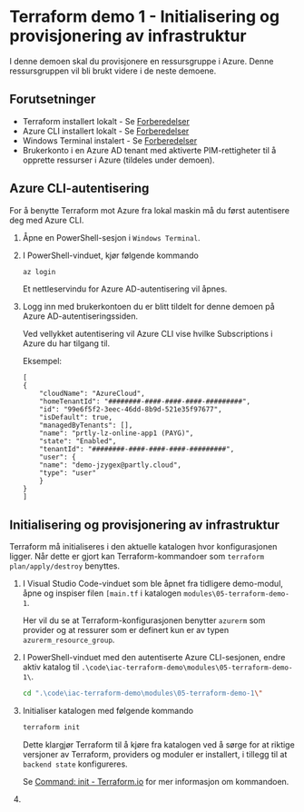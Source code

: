 # Terraform demo 1 - Initialisering og provisjonering av infrastruktur
I denne demoen skal du provisjonere en ressursgruppe i Azure. Denne ressursgruppen vil bli brukt videre i de neste demoene.

## Forutsetninger
- Terraform installert lokalt - Se [Forberedelser](./00-forberedelser.md)
- Azure CLI installert lokalt - Se [Forberedelser](./00-forberedelser.md)
- Windows Terminal instalert - Se [Forberedelser](./00-forberedelser.md)
- Brukerkonto i en Azure AD tenant med aktiverte PIM-rettigheter til å opprette ressurser i Azure (tildeles under demoen).

## Azure CLI-autentisering
For å benytte Terraform mot Azure fra lokal maskin må du først autentisere deg med Azure CLI.

1. Åpne en PowerShell-sesjon i `Windows Terminal`.

2. I PowerShell-vinduet, kjør følgende kommando
    ```sh
    az login
    ```
    Et nettleservindu for Azure AD-autentisering vil åpnes. 

3. Logg inn med brukerkontoen du er blitt tildelt for denne demoen på Azure AD-autentiseringssiden.
    
    Ved vellykket autentisering vil Azure CLI vise hvilke Subscriptions i Azure du har tilgang til.
    
    Eksempel:
    ```console
    [
    {
        "cloudName": "AzureCloud",
        "homeTenantId": "########-####-####-####-#########",
        "id": "99e6f5f2-3eec-46dd-8b9d-521e35f97677",
        "isDefault": true,
        "managedByTenants": [],
        "name": "prtly-lz-online-app1 (PAYG)",
        "state": "Enabled",
        "tenantId": "########-####-####-####-#########",
        "user": {
        "name": "demo-jzygex@partly.cloud",
        "type": "user"
        }
    }
    ]
    ```    

## Initialisering og provisjonering av infrastruktur
Terraform må initialiseres i den aktuelle katalogen hvor konfigurasjonen ligger. Når dette er gjort kan Terraform-kommandoer som `terraform plan/apply/destroy` benyttes.

1. I Visual Studio Code-vinduet som ble åpnet fra tidligere demo-modul, åpne og inspiser filen `[main.tf` i katalogen `modules\05-terraform-demo-1`.
    
    Her vil du se at Terraform-konfigurasjonen benytter `azurerm` som provider og at ressurer som er definert kun er av typen `azurerm_resource_group`.

2. I PowerShell-vinduet med den autentiserte Azure CLI-sesjonen, endre aktiv katalog til `.\code\iac-terraform-demo\modules\05-terraform-demo-1\`.
    ```sh
    cd ".\code\iac-terraform-demo\modules\05-terraform-demo-1\"
    ```

3. Initialiser katalogen med følgende kommando

    ```sh
    terraform init
    ```
    Dette klargjør Terraform til å kjøre fra katalogen ved å sørge for at riktige versjoner av Terraform, providers og moduler er installert, i tillegg til at `backend state` konfigureres.

    Se [Command: init - Terraform.io](https://www.terraform.io/cli/commands/init) for mer informasjon om kommandoen.

4. 